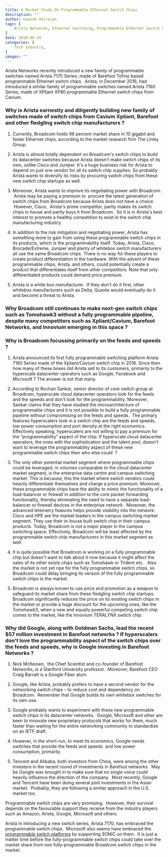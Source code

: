 ```yaml
---
title: A Market Study On Programmable Ethernet Switch Chips
description: ""
author: Ganesh Velrajan
tags: [
    Arista Networks, Ethernet Switching, Programmable Ethernet Switch Chips, Cisco
]
date: 2018-06-19
categories: [
    Tech Industry,
]
images: ""
---
```


Arista Networks recently introduced a new family of programmable switches named Arista 7170 Series, made of Barefoot Tofino based programmable Ethernet switch chips.  Arista, in December 2016, had introduced a similar family of programmable switches named Arista 7160 Series, made of XPliant XP80 programmable Ethernet switch chips from Cavium.

### Why is Arista earnestly and diligently building new family of switches made of switch chips from Cavium Xpliant, Barefoot and other fledgling switch chip manufacturers ? 

1.  Currently, Broadcom holds 96 percent market share in 10 gigabit and faster Ethernet chips, according to the market research firm The Linley Group.

2.  Arista is almost totally dependent on Broadcom's switch chips to build its datacenter switches because Arista doesn't make switch chips of its own, unlike Cisco and Juniper. It's a huge business risk for Arista to depend on just one vendor for all its switch chip supplies. So probably Arista wants to diversify its risks by procuring switch chips from these new switch chip startups as well.

3.  Moreover, Arista wants to improve its negotiating power with Broadcom.  Arista may be paying a premium to  procure the latest generation of switch chips from Broadcom because Arista does not have a choice.  However, Cisco,  Arista's prime competitor, partly makes its switch chips in house and partly buys it from Broadcom.  So it is in Arista's best interest to promote a healthy competition to exist in the switch chip manufacturing industry.

4.  In addition to the risk mitigation and negotiating power, Arista has something more to gain from using these programmable switch chips in its products, which is the programmability itself. Today, Arista, Cisco, Brocade/Extreme, Juniper and plenty of whitebox switch manufacturers all use the same Broadcom chips. There is no way for these players to create product differentiation in the hardware. With the advent of these programmable chips, Arista, and others, could potentially create a product that differentiates itself from other competitors. Note that only differentiated products could demand price premium.

5.  Arista is a white box manufacturer.  If they don't do it first, other whitebox manufacturers such as Delta, Quanta would eventually do it and become a threat to Arista.

### Why Broadcom still continues to make next-gen switch chips such as Tomohawk3 without a fully programmable pipeline, despite many competitors such as Xpliant/Cavium, Barefoot Networks, and Innovium emerging in this space ? 

### Why is Broadcom focussing primarily on the feeds and speeds ?

1.  Arista announced its first fully programmable switching platform Arista 7160 Series made of the Xpliant/Cavium switch chip in 2016. Since then how many of these boxes did Arista sell to its customers, primarily to the hyperscale datacenter operators such as Google, Facebook and Microsoft ? The answer is not that many.

2.  According to Rochan Sankar, senior director of core switch group at Broadcom, hyperscale cloud datacenter operators look for the feeds and the speeds and don't look for the programmability. Moreover, Sankar claims that they have studied the microarchitecture of programmable chips and it is not possible to build a fully programmable pipeline without compromising on the feeds and speeds.  The primary features hyperscalers look in a switch chip are the feeds and speeds, low power consumption and port density at the right economics. Effectively speaking, hyperscalers are not willing to pay a premium for the “programmability” aspect of the chip. If hyperscale cloud datacenter operators, the ones with the sophistication and the talent pool, doesn't want to leverage the programmability aspect of these new programmable switch chips then who else could  ?

3.  The only other potential market segment where programmable chips could be leveraged, in volumes comparable to the cloud datacenter market segment, is the enterprise data centre and campus switching market. This is because, this the market where switch vendors could heavily differentiate themselves and charge a price premium. Moreover, these programmable chips have the ability to mimic the functionality of a load-balancer or firewall in addition to the core packet forwarding functionality, thereby eliminating the need to have a separate load-balancer or firewall devices in the enterprise network.  Moreover, the advanced telemetry features helps provide visibility into the network. Cisco and HPE are the market leaders in the campus switching market segment. They use their in-house built switch chip in their campus products. Today, Broadcom is not a major player in the campus switching space. Effectively, Broadcom will be least affected by the programmable switch chip manufacturers in this market segment as well.

4.  It is quite possible that Broadcom is working on a fully programmable chip but doesn't want to talk about it now because it might affect the sales of its other exists chips such as Tomohawk or Trident etc.   Also the market is not yet ripe for the fully programmable switch chips, so Broadcom could delay bringing its version of the fully programmable switch chips to the market.

5.  Broadcom is always known to use price and promotion as a weapon to safeguard its market share from these fledgling switch chip startups.  Broadcom significantly reduces the price on its existing switch chips in the market or provide a huge discount for the upcoming ones, like the Tomohawk3, when a new and equally powerful competing switch chip comes to the market, like the Innovium TERALYNX switch chip.

### Why did Google, along with Goldman Sachs, lead the recent \$57 million investment in Barefoot networks ? If hyperscalers don't love the programmability aspect of the switch chips over the feeds and speeds, why is Google investing in Barefoot Networks ? 

1.  Nick McKeown,  the Chief Scientist and co-founder of Barefoot Networks, is a Stanford University professor.  Moreover, Barefoot CEO Craig Barratt is a Google Fiber alum.

2.  Google, like Arista, probably prefers to have a second vendor for the networking switch chips – to reduce cost and dependency on Broadcom.  Remember that Google builds its own whitebox switches for its own use.

3.  Google probably wants to experiment with these new programmable switch chips in its datacenter networks.  Google, Microsoft and other are keen to innovate new proprietary protocols that works for them, much faster than waiting for the entire networking community to standardize on an IETF draft.

4.  However, in the short-run, to meet its economics, Google needs switches that provide the feeds and speeds  and low power consumption, primarily.

5.  Tencent and Alibaba, both investors from China, were among the other investors in the recent round of investments in Barefoot networks.  May be Google was brought in to make sure that no single voice could heavily influence the direction of the company.  Most recently, Google and Tencent have been doing several joint investments in the Asian market.  Probably, they are following a similar approach in the U.S. market too.

Programmable switch chips are very promising.  However, their survival depends on the favourable support they receive from the industry players such as Amazon, Arista, Google, Microsoft and others.

Arista in introducing a new switch series, Arista 7170, has embraced the programmable switch chips.  Microsoft also seems have embraced the [programmable switch platforms](https://github.com/Azure/SONiC/wiki/Supported-Devices-and-Platforms) by supporting SONIC on them.  It is just a matter time before the fully-programmable switch chips could take over the market share from non fully-programmable Broadcom switch chips in the market.
